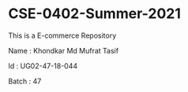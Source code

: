 # CSE-0402-Summer-2021

This is a E-commerce Repository

Name : Khondkar Md Mufrat Tasif  

Id : UG02-47-18-044

Batch : 47

